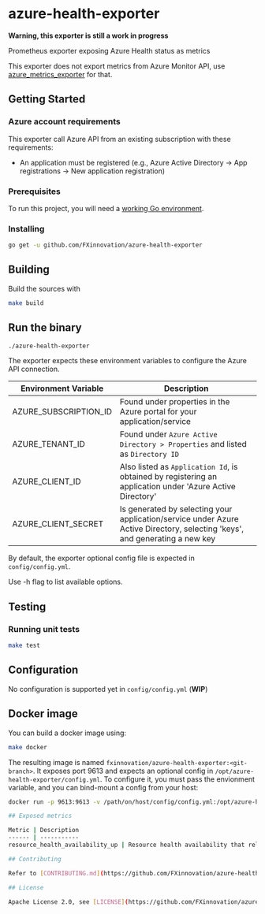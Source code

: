 # azure-health-exporter

**Warning, this exporter is still a work in progress**

Prometheus exporter exposing Azure Health status as metrics

This exporter does not export metrics from Azure Monitor API, use [azure_metrics_exporter](https://github.com/RobustPerception/azure_metrics_exporter) for that.

## Getting Started

### Azure account requirements

This exporter call Azure API from an existing subscription with these requirements:

* An application must be registered (e.g., Azure Active Directory -> App registrations -> New application registration)

### Prerequisites

To run this project, you will need a [working Go environment](https://golang.org/doc/install).

### Installing

```bash
go get -u github.com/FXinnovation/azure-health-exporter
```

## Building

Build the sources with

```bash
make build
```

## Run the binary

```bash
./azure-health-exporter
```

The exporter expects these environment variables to configure the Azure API
connection.

Environment Variable | Description
---------------------| -----------
AZURE_SUBSCRIPTION_ID | Found under properties in the Azure portal for your application/service
AZURE_TENANT_ID | Found under `Azure Active Directory > Properties` and listed as `Directory ID`
AZURE_CLIENT_ID | Also listed as `Application Id`, is obtained by registering an application under 'Azure Active Directory'
AZURE_CLIENT_SECRET | Is generated by selecting your application/service under Azure Active Directory, selecting 'keys', and generating a new key

By default, the exporter optional config file is expected in `config/config.yml`.

Use -h flag to list available options.

## Testing

### Running unit tests

```bash
make test
```

## Configuration

No configuration is supported yet in `config/config.yml` (**WIP**)

## Docker image

You can build a docker image using:

```bash
make docker
```

The resulting image is named `fxinnovation/azure-health-exporter:<git-branch>`.
It exposes port 9613 and expects an optional config in `/opt/azure-health-exporter/config.yml`.
To configure it, you must pass the envionment variable, and you can bind-mount a config from your host:

```bash
docker run -p 9613:9613 -v /path/on/host/config/config.yml:/opt/azure-health-exporter/config/config.yml -e AZURE_SUBSCRIPTION_ID="my_subscription_id" -e AZURE_TENANT_ID="my_tenant_id" -e AZURE_CLIENT_ID="my_client_id" -e AZURE_CLIENT_SECRET="my_client_secret" fxinnovation/azure-health-exporter:<git-branch>

## Exposed metrics

Metric | Description
------ | -----------
resource_health_availability_up | Resource health availability that relies on signals from different Azure services to assess whether a resource is healthy

## Contributing

Refer to [CONTRIBUTING.md](https://github.com/FXinnovation/azure-health-exporter/blob/master/CONTRIBUTING.md).

## License

Apache License 2.0, see [LICENSE](https://github.com/FXinnovation/azure-health-exporter/blob/master/LICENSE).
